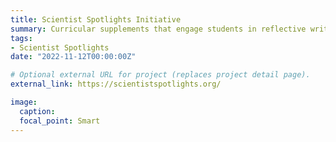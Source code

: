 ```yaml
---
title: Scientist Spotlights Initiative
summary: Curricular supplements that engage students in reflective writing to teach science content through the stories of counterstereotypical scientists (in collaboration with Jeff Schinske of Foothill Community College and Kimberly Tanner of the SEPAL Lab)
tags:
- Scientist Spotlights
date: "2022-11-12T00:00:00Z"

# Optional external URL for project (replaces project detail page).
external_link: https://scientistspotlights.org/

image:
  caption:
  focal_point: Smart
---
```

